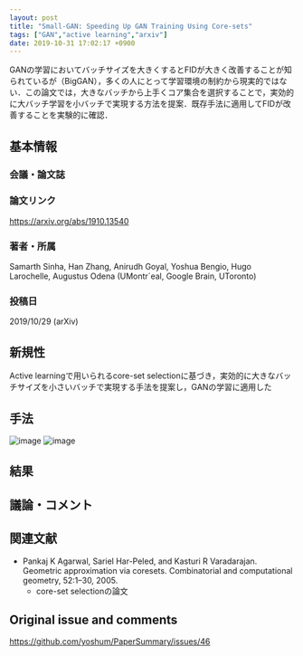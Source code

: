 ```yaml
---
layout: post
title: "Small-GAN: Speeding Up GAN Training Using Core-sets"
tags: ["GAN","active learning","arxiv"]
date: 2019-10-31 17:02:17 +0900
---
```


GANの学習においてバッチサイズを大きくするとFIDが大きく改善することが知られているが（BigGAN），多くの人にとって学習環境の制約から現実的ではない．この論文では，大きなバッチから上手くコア集合を選択することで，実効的に大バッチ学習を小バッチで実現する方法を提案．既存手法に適用してFIDが改善することを実験的に確認．

## 基本情報
### 会議・論文誌

### 論文リンク
https://arxiv.org/abs/1910.13540

### 著者・所属
Samarth Sinha, Han Zhang, Anirudh Goyal, Yoshua Bengio, Hugo Larochelle, Augustus Odena
(UMontr´eal, Google Brain, UToronto)

### 投稿日
2019/10/29 (arXiv)

## 新規性

Active learningで用いられるcore-set selectionに基づき，実効的に大きなバッチサイズを小さいバッチで実現する手法を提案し，GANの学習に適用した

## 手法
![image](https://user-images.githubusercontent.com/17794644/67929009-ab426c00-fbff-11e9-8e70-2ee207e3fbe5.png)
![image](https://user-images.githubusercontent.com/17794644/67929052-bf866900-fbff-11e9-8e5a-dbea83368b7f.png)

## 結果

## 議論・コメント

## 関連文献

- Pankaj K Agarwal, Sariel Har-Peled, and Kasturi R Varadarajan. Geometric approximation via
coresets. Combinatorial and computational geometry, 52:1–30, 2005.
  - core-set selectionの論文

## Original issue and comments

https://github.com/yoshum/PaperSummary/issues/46
